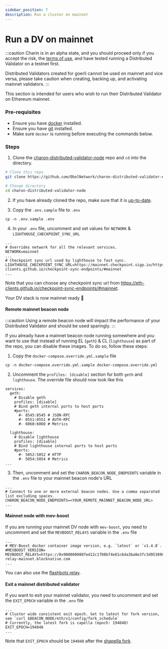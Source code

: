 ```yaml
---
sidebar_position: 7
description: Run a cluster on mainnet
---
```


# Run a DV on mainnet

:::caution
Charin is in an alpha state, and you should proceed only if you accept the risk, the [terms of use](https://obol.tech/terms.pdf), and have tested running a Distributed Validator on a testnet first.

Distributed Validators created for goerli cannot be used on mainnet and vice versa, please take caution when creating, backing up, and activating mainnet validators.
:::

This section is intended for users who wish to run their Distributed Validator on Ethereum mainnet.

### Pre-requisites

- Ensure you have [docker](https://docs.docker.com/engine/install/) installed.
- Ensure you have [git](https://git-scm.com/downloads) installed.
- Make sure `docker` is running before executing the commands below.

### Steps

1. Clone the [charon-distributed-validator-node](https://github.com/ObolNetwork/charon-distributed-validator-node) repo and `cd` into the directory.

```sh
# Clone this repo
git clone https://github.com/ObolNetwork/charon-distributed-validator-node.git

# Change directory
cd charon-distributed-validator-node
```

2. If you have already cloned the repo, make sure that it is [up-to-date](./quickstart-alone#updating-dv-stack).

3. Copy the `.env.sample` file to `.env`
```
cp -n .env.sample .env
```

4. In your `.env` file, uncomment and set values for `NETWORK` & `LIGHTHOUSE_CHECKPOINT_SYNC_URL`
```
...
# Overrides network for all the relevant services.
NETWORK=mainnet
...
# Checkpoint sync url used by lighthouse to fast sync.
LIGHTHOUSE_CHECKPOINT_SYNC_URL=https://mainnet.checkpoint.sigp.io/https://eth-clients.github.io/checkpoint-sync-endpoints/#mainnet
...
```
Note that you can choose any checkpoint sync url from https://eth-clients.github.io/checkpoint-sync-endpoints/#mainnet.

Your DV stack is now mainnet ready 🎉

#### Remote mainnet beacon node

:::caution
Using a remote beacon node will impact the performance of your Distributed Validator and should be used sparingly.
:::

If you already have a mainnet beacon node running somewhere and you want to use that instead of running EL (`geth`) & CL (`lighthouse`) as part of the repo, you can disable these images. To do so, follow these steps:

1. Copy the `docker-compose.override.yml.sample` file
```
cp -n docker-compose.override.yml.sample docker-compose.override.yml
```
2. Uncomment the `profiles: [disable]` section for both `geth` and `lighthouse`. The override file should now look like this
```
services:
  geth:
    # Disable geth
    profiles: [disable]
    # Bind geth internal ports to host ports
    #ports:
      #- 8545:8545 # JSON-RPC
      #- 8551:8551 # AUTH-RPC
      #- 6060:6060 # Metrics

  lighthouse:
    # Disable lighthouse
    profiles: [disable]
    # Bind lighthouse internal ports to host ports
    #ports:
      #- 5052:5052 # HTTP
      #- 5054:5054 # Metrics
...
```
3. Then, uncomment and set the `CHARON_BEACON_NODE_ENDPOINTS` variable in the `.env` file to your mainnet beacon node's URL
```
...
# Connect to one or more external beacon nodes. Use a comma separated list excluding spaces.
CHARON_BEACON_NODE_ENDPOINTS=<YOUR_REMOTE_MAINNET_BEACON_NODE_URL>
...
```

#### Mainnet node with mev-boost

If you are running your mainnet DV node with `mev-boost`, you need to uncomment and set the `MEVBOOST_RELAYS` variable in the `.env` file
```
...
# MEV-Boost docker container image version, e.g. `latest` or `v1.4.0`.
#MEVBOOST_VERSION=
MEVBOOST_RELAYS=https://0x9000009807ed12c1f08bf4e81c6da3ba8e3fc3d953898ce0102433094e5f22f21102ec057841fcb81978ed1ea0fa8246@builder-relay-mainnet.blocknative.com
...
```
You can also use the [flashbots relay](https://boost-relay.flashbots.net/).

#### Exit a mainnet distributed validator

If you want to exit your mainnet validator, you need to uncomment and set the `EXIT_EPOCH` variable in the `.env` file

```
...
# Cluster wide consistent exit epoch. Set to latest for fork version, see `curl $BEACON_NODE/eth/v1/config/fork_schedule`
# Currently, the latest fork is capella (epoch: 194048)
EXIT_EPOCH=194048
...
```
Note that `EXIT_EPOCH` should be `194048` after the [shapella fork](https://blog.ethereum.org/2023/03/28/shapella-mainnet-announcement).
